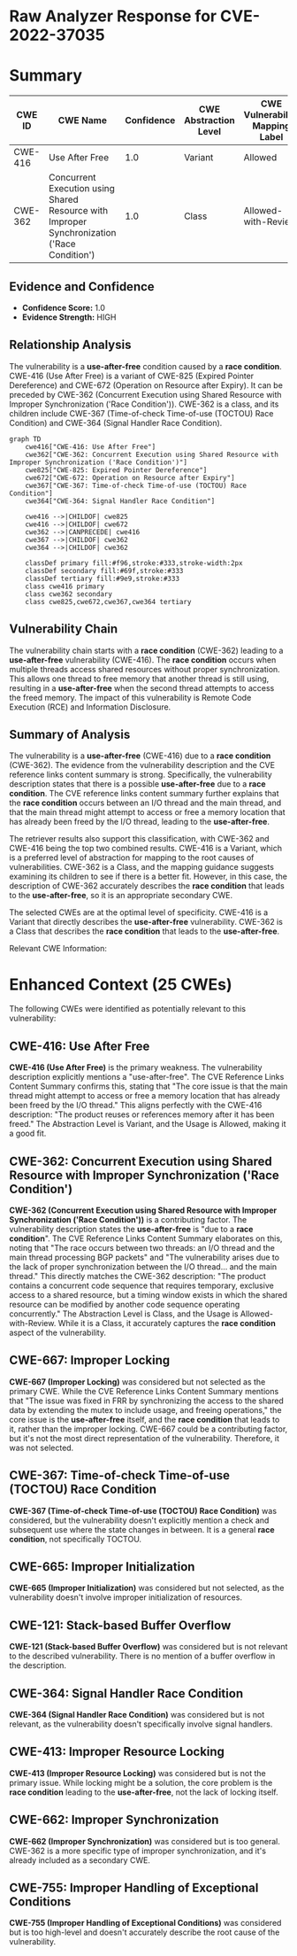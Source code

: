 # Raw Analyzer Response for CVE-2022-37035

# Summary
| CWE ID | CWE Name | Confidence | CWE Abstraction Level | CWE Vulnerability Mapping Label | CWE-Vulnerability Mapping Notes |
|---|---|---|---|---|---|
| CWE-416 | Use After Free | 1.0 | Variant | Allowed | Primary CWE |
| CWE-362 | Concurrent Execution using Shared Resource with Improper Synchronization ('Race Condition') | 1.0 | Class | Allowed-with-Review | Secondary Candidate |

## Evidence and Confidence

*   **Confidence Score:** 1.0
*   **Evidence Strength:** HIGH

## Relationship Analysis
The vulnerability is a **use-after-free** condition caused by a **race condition**.
CWE-416 (Use After Free) is a variant of CWE-825 (Expired Pointer Dereference) and CWE-672 (Operation on Resource after Expiry). It can be preceded by CWE-362 (Concurrent Execution using Shared Resource with Improper Synchronization ('Race Condition')). CWE-362 is a class, and its children include CWE-367 (Time-of-check Time-of-use (TOCTOU) Race Condition) and CWE-364 (Signal Handler Race Condition).

```mermaid
graph TD
    cwe416["CWE-416: Use After Free"]
    cwe362["CWE-362: Concurrent Execution using Shared Resource with Improper Synchronization ('Race Condition')"]
    cwe825["CWE-825: Expired Pointer Dereference"]
    cwe672["CWE-672: Operation on Resource after Expiry"]
    cwe367["CWE-367: Time-of-check Time-of-use (TOCTOU) Race Condition"]
    cwe364["CWE-364: Signal Handler Race Condition"]

    cwe416 -->|CHILDOF| cwe825
    cwe416 -->|CHILDOF| cwe672
    cwe362 -->|CANPRECEDE| cwe416
    cwe367 -->|CHILDOF| cwe362
    cwe364 -->|CHILDOF| cwe362

    classDef primary fill:#f96,stroke:#333,stroke-width:2px
    classDef secondary fill:#69f,stroke:#333
    classDef tertiary fill:#9e9,stroke:#333
    class cwe416 primary
    class cwe362 secondary
    class cwe825,cwe672,cwe367,cwe364 tertiary
```

## Vulnerability Chain
The vulnerability chain starts with a **race condition** (CWE-362) leading to a **use-after-free** vulnerability (CWE-416). The **race condition** occurs when multiple threads access shared resources without proper synchronization. This allows one thread to free memory that another thread is still using, resulting in a **use-after-free** when the second thread attempts to access the freed memory. The impact of this vulnerability is Remote Code Execution (RCE) and Information Disclosure.

## Summary of Analysis
The vulnerability is a **use-after-free** (CWE-416) due to a **race condition** (CWE-362). The evidence from the vulnerability description and the CVE reference links content summary is strong. Specifically, the vulnerability description states that there is a possible **use-after-free** due to a **race condition**. The CVE reference links content summary further explains that the **race condition** occurs between an I/O thread and the main thread, and that the main thread might attempt to access or free a memory location that has already been freed by the I/O thread, leading to the **use-after-free**.

The retriever results also support this classification, with CWE-362 and CWE-416 being the top two combined results. CWE-416 is a Variant, which is a preferred level of abstraction for mapping to the root causes of vulnerabilities. CWE-362 is a Class, and the mapping guidance suggests examining its children to see if there is a better fit. However, in this case, the description of CWE-362 accurately describes the **race condition** that leads to the **use-after-free**, so it is an appropriate secondary CWE.

The selected CWEs are at the optimal level of specificity. CWE-416 is a Variant that directly describes the **use-after-free** vulnerability. CWE-362 is a Class that describes the **race condition** that leads to the **use-after-free**.

Relevant CWE Information:

# Enhanced Context (25 CWEs)
The following CWEs were identified as potentially relevant to this vulnerability:

## CWE-416: Use After Free
**CWE-416 (Use After Free)** is the primary weakness. The vulnerability description explicitly mentions a "use-after-free". The CVE Reference Links Content Summary confirms this, stating that "The core issue is that the main thread might attempt to access or free a memory location that has already been freed by the I/O thread." This aligns perfectly with the CWE-416 description: "The product reuses or references memory after it has been freed." The Abstraction Level is Variant, and the Usage is Allowed, making it a good fit.

## CWE-362: Concurrent Execution using Shared Resource with Improper Synchronization ('Race Condition')
**CWE-362 (Concurrent Execution using Shared Resource with Improper Synchronization ('Race Condition'))** is a contributing factor. The vulnerability description states the **use-after-free** is "due to a **race condition**". The CVE Reference Links Content Summary elaborates on this, noting that "The race occurs between two threads: an I/O thread and the main thread processing BGP packets" and "The vulnerability arises due to the lack of proper synchronization between the I/O thread... and the main thread." This directly matches the CWE-362 description: "The product contains a concurrent code sequence that requires temporary, exclusive access to a shared resource, but a timing window exists in which the shared resource can be modified by another code sequence operating concurrently." The Abstraction Level is Class, and the Usage is Allowed-with-Review. While it is a Class, it accurately captures the **race condition** aspect of the vulnerability.

## CWE-667: Improper Locking
**CWE-667 (Improper Locking)** was considered but not selected as the primary CWE. While the CVE Reference Links Content Summary mentions that "The issue was fixed in FRR by synchronizing the access to the shared data by extending the mutex to include usage, and freeing operations," the core issue is the **use-after-free** itself, and the **race condition** that leads to it, rather than the improper locking. CWE-667 could be a contributing factor, but it's not the most direct representation of the vulnerability. Therefore, it was not selected.

## CWE-367: Time-of-check Time-of-use (TOCTOU) Race Condition
**CWE-367 (Time-of-check Time-of-use (TOCTOU) Race Condition)** was considered, but the vulnerability doesn't explicitly mention a check and subsequent use where the state changes in between. It is a general **race condition**, not specifically TOCTOU.

## CWE-665: Improper Initialization
**CWE-665 (Improper Initialization)** was considered but not selected, as the vulnerability doesn't involve improper initialization of resources.

## CWE-121: Stack-based Buffer Overflow
**CWE-121 (Stack-based Buffer Overflow)** was considered but is not relevant to the described vulnerability. There is no mention of a buffer overflow in the description.

## CWE-364: Signal Handler Race Condition
**CWE-364 (Signal Handler Race Condition)** was considered but is not relevant, as the vulnerability doesn't specifically involve signal handlers.

## CWE-413: Improper Resource Locking
**CWE-413 (Improper Resource Locking)** was considered but is not the primary issue. While locking might be a solution, the core problem is the **race condition** leading to the **use-after-free**, not the lack of locking itself.

## CWE-662: Improper Synchronization
**CWE-662 (Improper Synchronization)** was considered but is too general. CWE-362 is a more specific type of improper synchronization, and it's already included as a secondary CWE.

## CWE-755: Improper Handling of Exceptional Conditions
**CWE-755 (Improper Handling of Exceptional Conditions)** was considered but is too high-level and doesn't accurately describe the root cause of the vulnerability.